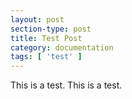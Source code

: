 ```yaml
---
layout: post
section-type: post
title: Test Post
category: documentation
tags: [ 'test' ]
---
```

This is a test. This is a test.